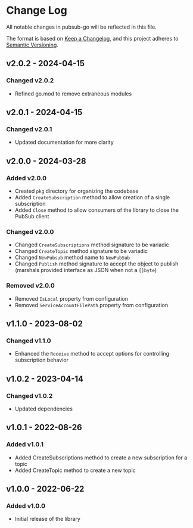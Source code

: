 # Change Log

All notable changes in pubsub-go will be reflected in this file.

The format is based on [Keep a Changelog](https://keepachangelog.com/en/1.0.0/), and this project adheres to [Semantic Versioning](https://semver.org/spec/v2.0.0.html).

## v2.0.2 - 2024-04-15

### Changed v2.0.2

- Refined go.mod to remove extraneous modules

## v2.0.1 - 2024-04-15

### Changed v2.0.1

- Updated documentation for more clarity

## v2.0.0 - 2024-03-28

### Added v2.0.0

- Created `pkg` directory for organizing the codebase
- Added `CreateSubscription` method to allow creation of a single subscription
- Added `Close` method to allow consumers of the library to close the PubSub client

### Changed v2.0.0

- Changed `CreateSubscriptions` method signature to be variadic
- Changed `CreateTopic` method signature to be variadic
- Changed `NewPubsub` method name to `NewPubSub`
- Changed `Publish` method signature to accept the object to publish (marshals provided interface as JSON when not a `[]byte`)

### Removed v2.0.0

- Removed `IsLocal` property from configuration
- Removed `ServiceAccountFilePath` property from configuration

## v1.1.0 - 2023-08-02

### Changed v1.1.0

- Enhanced the `Receive` method to accept options for controlling subscription behavior

## v1.0.2 - 2023-04-14

### Changed v1.0.2

- Updated dependencies

## v1.0.1 - 2022-08-26

### Added v1.0.1

- Added CreateSubscriptions method to create a new subscription for a topic
- Added CreateTopic method to create a new topic

## v1.0.0 - 2022-06-22

### Added v1.0.0

- Initial release of the library

